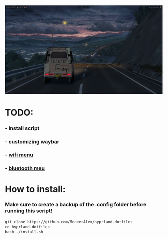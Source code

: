 <img src="./src/preview.png">

# TODO:
### - Install script
### - customizing waybar
### - [wifi menu](https://github.com/ericmurphyxyz/rofi-wifi-menu)
### - [bluetooth meu](https://github.com/nickclyde/rofi-bluetooth)

# How to install:
### Make sure to create a backup of the .config folder before running this script!
```
git clone https://github.com/MeneerAlex/hyprland-dotfiles
cd hyprland-dotfiles
bash ./install.sh
```